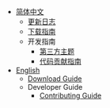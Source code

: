 - [简体中文](/zh-cn/)
  - [更新日志](/zh-cn/CHANGELOG.md)
  - [下载指南](/zh-cn/download.md)
  - 开发指南
    - [第三方主题](/zh-cn/developer-guide/theme.md)
    - [代码贡献指南](/zh-cn/developer-guide/CONTRIBUTING.md)
- [English](/en/)
  - [Download Guide](/en/download.md)
  - Developer Guide
    - [Contributing Guide](/en/developer-guide/CONTRIBUTING.md)